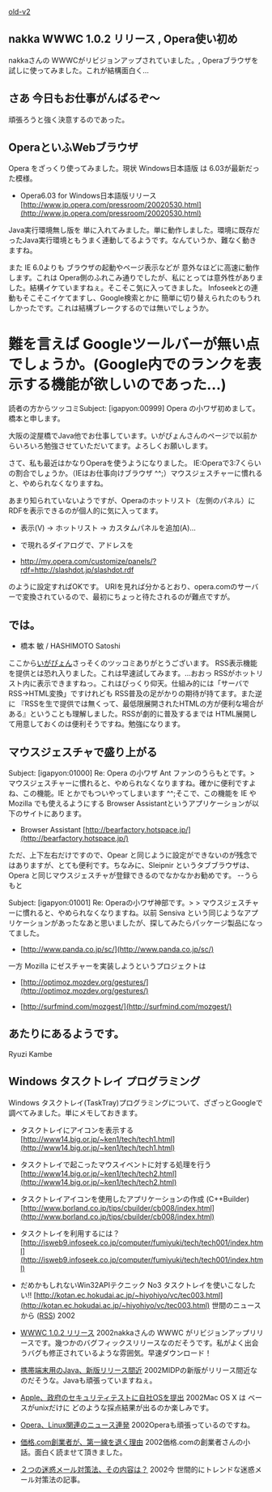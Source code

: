 [old-v2](ig020704-orig.html)

## nakka WWWC 1.0.2 リリース , Opera使い初め

nakkaさんの WWWCがリビジョンアップされていました。, Operaブラウザを試しに使ってみました。これが結構面白く…

## さあ 今日もお仕事がんばるぞ～

頑張ろうと強く決意するのであった。

## OperaといふWebブラウザ

Opera をざっくり使ってみました。現状 Windows日本語版 は 6.03が最新だった模様。

* Opera6.03 for Windows日本語版リリース
  [http://www.jp.opera.com/pressroom/20020530.html](http://www.jp.opera.com/pressroom/20020530.html)

Java実行環境無し版を 単に入れてみました。単に動作しました。環境に既存だったJava実行環境ともうまく連動してるようです。なんていうか、難なく動きますね。

また IE 6.0よりも ブラウザの起動やページ表示などが 意外なほどに高速に動作します。これは Opera側のふれこみ通りでしたが、私にとっては意外性がありました。結構イケていますねぇ。そこそこ気に入ってきました。
Infoseekとの連動もそこそこイケてますし、Google検索とかに 簡単に切り替えられたのもうれしかったです。これは結構ブレークするのでは無いでしょうか。
# 難を言えば Googleツールバーが無い点でしょうか。(Google内でのランクを表示する機能が欲しいのであった…)

読者の方からツッコミSubject: [igapyon:00999] Opera の小ワザ初めまして。橋本と申します。

大阪の淀屋橋でJava他でお仕事しています。いがぴょんさんのページで以前からいろいろ勉強させていただいてます。よろしくお願いします。

さて、私も最近はかなりOperaを使うようになりました。
IE:Operaで3:7くらいの割合でしょうか。（IEはお仕事向けブラウザ ^^;）マウスジェスチャーに慣れると、やめられなくなりますね。

あまり知られていないようですが、Operaのホットリスト（左側のパネル）にRDFを表示できるのが個人的に気に入ってます。
* 表示(V) → ホットリスト → カスタムパネルを追加(A)...
  
* で現れるダイアログで、アドレスを
  
* http://my.opera.com/customize/panels/?rdf=http://slashdot.jp/slashdot.rdf

のように設定すればOKです。
URIを見れば分かるとおり、opera.comのサーバーで変換されているので、最初にちょっと待たされるのが難点ですが。

では。
-- 
* 橋本 敏 / HASHIMOTO Satoshi

ここから[いがぴょん](http://www.igapyon.jp/igapyon/diary/memo/memoigapyon.html)さっそくのツッコミありがとうございます。
RSS表示機能を提供とは恐れ入りました。これは早速試してみます。…おおっ RSSがホットリスト内に表示できますねっ。これはびっくり仰天。仕組み的には「サーバで RSS→HTML変換」ですけれども RSS普及の足がかりの期待が持てます。また逆に 『RSSを生で提供では無くって、最低限展開されたHTMLの方が便利な場合がある』ということも理解しました。RSSが劇的に普及するまでは
HTML展開して用意しておくのは便利そうですね。勉強になります。

## マウスジェスチャで盛り上がる

Subject:  [igapyon:01000] Re: Opera の小ワザ
Ant ファンのうらもとです。> マウスジェスチャーに慣れると、やめられなくなりますね。確かに便利ですよね、この機能。IE とかでもついやってしまいます ^^;そこで、この機能を IE や Mozilla でも使えるようにする Browser Assistantというアプリケーションが以下のサイトにあります。

* Browser Assistant
  [http://bearfactory.hotspace.jp/](http://bearfactory.hotspace.jp/)

ただ、上下左右だけですので、Opear と同じように設定ができないのが残念ではありますが、とても便利です。ちなみに、Sleipnir というタブブラウザは、Opera と同じマウスジェスチャが登録できるのでなかなかお勧めです。
--うらもと 

Subject:  [igapyon:01001] Re: Operaの小ワザ神部です。> > マウスジェスチャーに慣れると、やめられなくなりますね。以前 Sensiva という同じようなアプリケーションがあったなあと思いましたが、探してみたらパッケージ製品になってました。

* [http://www.panda.co.jp/sc/](http://www.panda.co.jp/sc/)

一方 Mozilla にゼスチャーを実装しようというプロジェクトは

* [http://optimoz.mozdev.org/gestures/](http://optimoz.mozdev.org/gestures/)
  
* [http://surfmind.com/mozgest/](http://surfmind.com/mozgest/)

あたりにあるようです。
-- 
Ryuzi Kambe

## Windows タスクトレイ プログラミング

Windows タスクトレイ(TaskTray)プログラミングについて、ざざっとGoogleで調べてみました。単にメモしておきます。

* タスクトレイにアイコンを表示する
  [http://www14.big.or.jp/~ken1/tech/tech1.html](http://www14.big.or.jp/~ken1/tech/tech1.html)
  
* タスクトレイで起こったマウスイベントに対する処理を行う
  [http://www14.big.or.jp/~ken1/tech/tech2.html](http://www14.big.or.jp/~ken1/tech/tech2.html)
  
* タスクトレイアイコンを使用したアプリケーションの作成 (C++Builder)
  [http://www.borland.co.jp/tips/cbuilder/cb008/index.html](http://www.borland.co.jp/tips/cbuilder/cb008/index.html)
  
* タスクトレイを利用するには？
  [http://isweb9.infoseek.co.jp/computer/fumiyuki/tech/tech001/index.html](http://isweb9.infoseek.co.jp/computer/fumiyuki/tech/tech001/index.html)
  
* だめかもしれないWin32APIテクニック No3 タスクトレイを使いこなしたい!!
  [http://kotan.ec.hokudai.ac.jp/~hiyohiyo/vc/tec003.html](http://kotan.ec.hokudai.ac.jp/~hiyohiyo/vc/tec003.html)
世間のニュースから ([RSS](ig020704-news.xml)) 2002
* [WWWC 1.0.2 リリース](http://www.nakka.com/wwwc/index.html)  2002nakkaさんの WWWC がリビジョンアップリリースです。幾つかのバグフィックスリリースなのだそうです。私がよく出会うバグも修正されているような雰囲気。早速ダウンロード！
* [携帯端末用のJava、新版リリース間近](http://www.zdnet.co.jp/news/0207/04/nebt_03.html)  2002MIDPの新版がリリース間近なのだそうな。Javaも頑張っていますねぇ。
* [Apple、政府のセキュリティテストに自社OSを提出](http://www.zdnet.co.jp/news/0207/04/nebt_06.html)  2002Mac OS X は ベースがunixだけに どのような採点結果が出るのか楽しみです。
* [Opera、Linux関連のニュース連発](http://www.zdnet.co.jp/news/0207/04/nebt_10.html)  2002Operaも頑張っているのですね。
* [価格.com創業者が、第一線を退く理由](http://www.watch.impress.co.jp/pc/docs/2002/0701/gyokai31.htm)  2002価格.comの創業者さんの小話。面白く読ませて頂きました。
* [２つの迷惑メール対策法、その内容は？](http://k-tai.impress.co.jp/cda/article/news_toppage/0,,10038,00.html)  2002今 世間的にトレンドな迷惑メール対策法の記事。